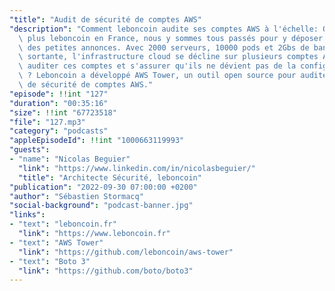 ```yaml
---
"title": "Audit de sécurité de comptes AWS"
"description": "Comment leboncoin audite ses comptes AWS à l'échelle: On ne présente\
  \ plus leboncoin en France, nous y sommes tous passés pour y déposer ou regarder\
  \ des petites annonces. Avec 2000 serveurs, 10000 pods et 2Gbs de bande passante\
  \ sortante, l'infrastructure cloud se décline sur plusieurs comptes AWS. Comment\
  \ auditer ces comptes et s'assurer qu'ils ne dévient pas de la configuration initiale\
  \ ? Leboncoin a développé AWS Tower, un outil open source pour auditer la posture\
  \ de sécurité de comptes AWS."
"episode": !!int "127"
"duration": "00:35:16"
"size": !!int "67723518"
"file": "127.mp3"
"category": "podcasts"
"appleEpisodeId": !!int "1000663119993"
"guests":
- "name": "Nicolas Beguier"
  "link": "https://www.linkedin.com/in/nicolasbeguier/"
  "title": "Architecte Sécurité, leboncoin"
"publication": "2022-09-30 07:00:00 +0200"
"author": "Sébastien Stormacq"
"social-background": "podcast-banner.jpg"
"links":
- "text": "leboncoin.fr"
  "link": "https://www.leboncoin.fr"
- "text": "AWS Tower"
  "link": "https://github.com/leboncoin/aws-tower"
- "text": "Boto 3"
  "link": "https://github.com/boto/boto3"
---
```

